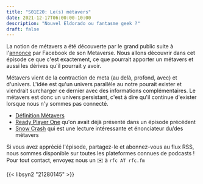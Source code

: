 ```yaml
---
title: "S01E20: Le(s) métavers"
date: 2021-12-17T06:00:00-10:00
description: "Nouvel Eldorado ou fantasme geek ?"
draft: false
---
```


La notion de métavers a été découverte par le grand public suite à l'[annonce](https://www.youtube.com/watch?v=gElfIo6uw4g) par Facebook de son Metaverse. Nous allons découvrir dans cet épisode ce que c'est exactement, ce que pourrait apporter un métavers et aussi les dérives qu'il pourrait y avoir.

Métavers vient de la contraction de meta (au delà, profond, avec) et d'univers. L'idée est qu'un univers parallèle au notre pourait exister et viendrait surcharger ce dernier avec des informations complémentaires. Le métavers est donc un univers persistant, c'est à dire qu'il continue d'exister lorsque nous n'y sommes pas connecté.

* [Définition Métavers](https://fr.wikipedia.org/wiki/M%C3%A9tavers)
* [Ready Player One](https://fr.wikipedia.org/wiki/Player_One_(roman)) qu'on avait déjà présenté dans un épisode précédent
* [Snow Crash](https://fr.wikipedia.org/wiki/Le_Samoura%C3%AF_virtuel) qui est une lecture intéressante et énonciateur du/des métavers

Si vous avez apprécié l'épisode, partagez-le et abonnez-vous au flux RSS, nous sommes disponible sur toutes les plateformes connues de podcasts !
Pour tout contact, envoyez nous un ✉️  à `rfc AT rfc.fm`

{{< libsyn2 "21280145" >}}

